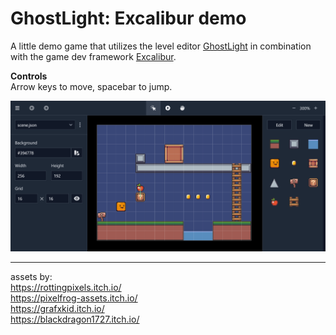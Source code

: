 # GhostLight: Excalibur demo

A little demo game that utilizes the level editor
[GhostLight](https://github.com/simon-jaeger/GhostLight)
in combination with the game dev framework [Excalibur](https://excaliburjs.com/).

**Controls** <br>
Arrow keys to move, spacebar to jump.

![demo](readme.png)

---

assets by: <br>
https://rottingpixels.itch.io/ <br>
https://pixelfrog-assets.itch.io/ <br>
https://grafxkid.itch.io/ <br>
https://blackdragon1727.itch.io/ <br>
